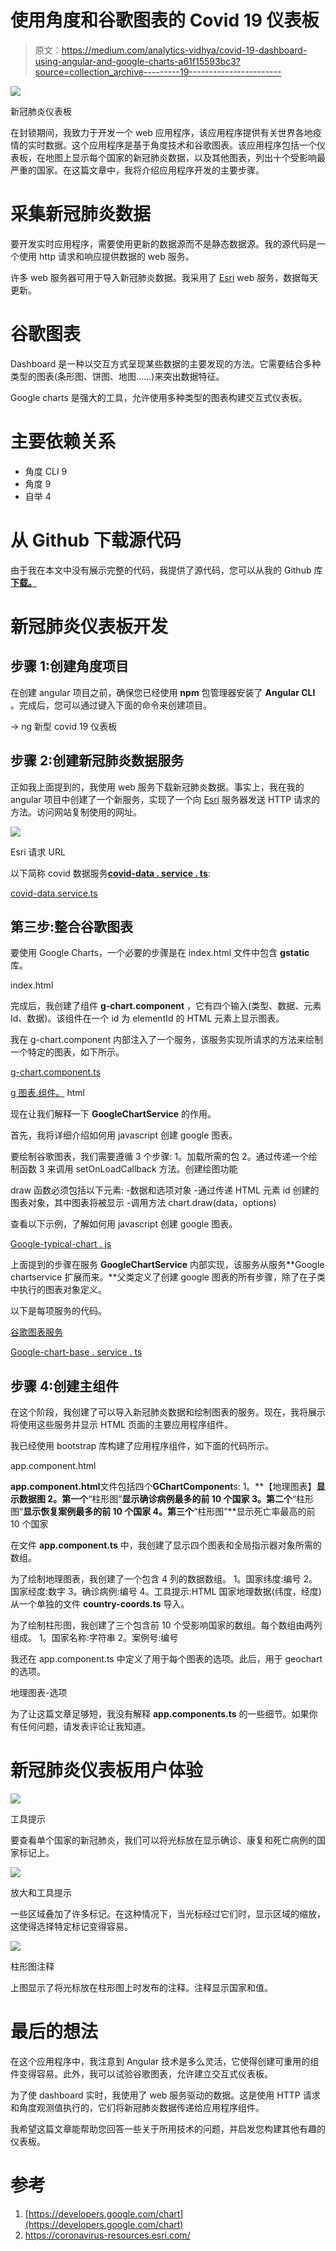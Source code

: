 # 使用角度和谷歌图表的 Covid 19 仪表板

> 原文：<https://medium.com/analytics-vidhya/covid-19-dashboard-using-angular-and-google-charts-a61f15593bc3?source=collection_archive---------19----------------------->

![](img/01dade65fffef847e4c1a5f07dfab61f.png)

新冠肺炎仪表板

在封锁期间，我致力于开发一个 web 应用程序，该应用程序提供有关世界各地疫情的实时数据。这个应用程序是基于角度技术和谷歌图表。该应用程序包括一个仪表板，在地图上显示每个国家的新冠肺炎数据，以及其他图表，列出十个受影响最严重的国家。在这篇文章中，我将介绍应用程序开发的主要步骤。

# **采集新冠肺炎数据**

要开发实时应用程序，需要使用更新的数据源而不是静态数据源。我的源代码是一个使用 http 请求和响应提供数据的 web 服务。

许多 web 服务器可用于导入新冠肺炎数据。我采用了 [Esri](https://coronavirus-resources.esri.com/datasets/bbb2e4f589ba40d692fab712ae37b9ac_1/geoservice?geometry=34.182%2C-38.069%2C-16.794%2C63.033&orderBy=Country_Region&selectedAttribute=Confirmed&where=Last_Update%20%3E%3D%20TIMESTAMP%20%272020-02-23%2000%3A00%3A00%27%20AND%20Last_Update%20%3C%3D%20TIMESTAMP%20%272020-04-25%2023%3A59%3A59%27) web 服务，数据每天更新。

# **谷歌图表**

Dashboard 是一种以交互方式呈现某些数据的主要发现的方法。它需要结合多种类型的图表(条形图、饼图、地图……)来突出数据特征。

Google charts 是强大的工具，允许使用多种类型的图表构建交互式仪表板。

# 主要依赖关系

*   角度 CLI 9
*   角度 9
*   自举 4

# **从 Github 下载源代码**

由于我在本文中没有展示完整的代码，我提供了源代码，您可以从我的 Github 库 [**下载。**](https://github.com/khaled-kch/coviddashboard)

# **新冠肺炎仪表板开发**

## 步骤 1:创建角度项目

在创建 angular 项目之前，确保您已经使用 **npm** 包管理器安装了 **Angular CLI** 。完成后，您可以通过键入下面的命令来创建项目。

→ ng 新型 covid 19 仪表板

## 步骤 2:创建新冠肺炎数据服务

正如我上面提到的，我使用 web 服务下载新冠肺炎数据。事实上，我在我的 angular 项目中创建了一个新服务，实现了一个向 [Esri](https://coronavirus-resources.esri.com/datasets/bbb2e4f589ba40d692fab712ae37b9ac_1/geoservice?geometry=34.182%2C-38.069%2C-16.794%2C63.033&orderBy=Country_Region&selectedAttribute=Confirmed&where=Last_Update%20%3E%3D%20TIMESTAMP%20%272020-02-23%2000%3A00%3A00%27%20AND%20Last_Update%20%3C%3D%20TIMESTAMP%20%272020-04-25%2023%3A59%3A59%27) 服务器发送 HTTP 请求的方法。访问网站复制使用的网址。

![](img/d45897abcb8f8deda22cfbd8d1f9f694.png)

Esri 请求 URL

以下简称 covid 数据服务[**covid-data . service . ts**](https://gist.github.com/khaled-kch/7886b36ad6c1f3bb413cfb6d6bef473b):

[covid-data.service.ts](https://gist.github.com/khaled-kch/7886b36ad6c1f3bb413cfb6d6bef473b)

## 第三步:整合谷歌图表

要使用 Google Charts，一个必要的步骤是在 index.html 文件中包含 **gstatic** 库。
<script type = " text/JavaScript " src = " https://www . gstatic . com/charts/loader . js "></script>

index.html

完成后，我创建了组件 **g-chart.component** ，它有四个输入(类型、数据、元素 Id、数据)。该组件在一个 id 为 elementId 的 HTML 元素上显示图表。

我在 g-chart.component 内部注入了一个服务，该服务实现所请求的方法来绘制一个特定的图表，如下所示。

[g-chart.component.ts](https://gist.github.com/khaled-kch/d5dc4ef8c7a6c25d24e3a7fd45738c80)

[g 图表.组件。](https://gist.github.com/khaled-kch/d5dc4ef8c7a6c25d24e3a7fd45738c80) html

现在让我们解释一下 **GoogleChartService** 的作用。

首先，我将详细介绍如何用 javascript 创建 google 图表。

要绘制谷歌图表，我们需要遵循 3 个步骤:
1。加载所需的包
2。通过传递一个绘制函数
3 来调用 setOnLoadCallback 方法。创建绘图功能

draw 函数必须包括以下元素:
-数据和选项对象
-通过传递 HTML 元素 id 创建的图表对象，其中图表将被显示
-调用方法 chart.draw(data，options)

查看以下示例，了解如何用 javascript 创建 google 图表。

[Google-typical-chart . js](https://gist.github.com/khaled-kch/15dfac2ffd877c9f92da1359ed251047)

上面提到的步骤在服务 **GoogleChartService** 内部实现，该服务从服务**Google chartservice 扩展而来。**父类定义了创建 google 图表的所有步骤，除了在子类中执行的图表对象定义。

以下是每项服务的代码。

[谷歌图表服务](https://gist.github.com/khaled-kch/f6aeb918f7b43c27f318398ce268320b#file-google-chart-service-ts)

[Google-chart-base . service . ts](https://gist.github.com/khaled-kch/eba363c27502164f6cc0b1d242107ad7)

## 步骤 4:创建主组件

在这个阶段，我创建了可以导入新冠肺炎数据和绘制图表的服务。现在，我将展示将使用这些服务并显示 HTML 页面的主要应用程序组件。

我已经使用 bootstrap 库构建了应用程序组件，如下面的代码所示。

app.component.html

**app.component.html**文件包括四个**GChartComponent**s:
1。**【地理图表】**显示数据图
2。第一个**“柱形图”**显示确诊病例最多的前 10 个国家
3。第二个**“柱形图”**显示恢复案例最多的前 10 个国家
4。第三个**“柱形图”**显示死亡率最高的前 10 个国家

在文件 **app.component.ts** 中，我创建了显示四个图表和全局指示器对象所需的数组。

为了绘制地理图表，我创建了一个包含 4 列的数据数组。
1。国家纬度:编号
2。国家经度:数字
3。确诊病例:编号
4。工具提示:HTML
国家地理数据(纬度，经度)从一个单独的文件 **country-coords.ts** 导入。

为了绘制柱形图，我创建了三个包含前 10 个受影响国家的数组。每个数组由两列组成。
1。国家名称:字符串
2。案例号:编号

我还在 app.component.ts 中定义了用于每个图表的选项。此后，用于 geochart 的选项。

地理图表-选项

为了让这篇文章足够短，我没有解释 **app.components.ts** 的一些细节。如果你有任何问题，请发表评论让我知道。

# 新冠肺炎仪表板用户体验

![](img/cb1be3c7fb672ce13380ee7b9a61b166.png)

工具提示

要查看单个国家的新冠肺炎，我们可以将光标放在显示确诊、康复和死亡病例的国家标记上。

![](img/a29587dbc5d602b400e7ad79188dff3e.png)

放大和工具提示

一些区域叠加了许多标记。在这种情况下，当光标经过它们时，显示区域的缩放，这使得选择特定标记变得容易。

![](img/0b425dd0f7dddcac9ca768500f01ba48.png)

柱形图注释

上图显示了将光标放在柱形图上时发布的注释。注释显示国家和值。

# 最后的想法

在这个应用程序中，我注意到 Angular 技术是多么灵活，它使得创建可重用的组件变得容易。此外，我可以试验谷歌图表，允许建立交互式仪表板。

为了使 dashboard 实时，我使用了 web 服务驱动的数据。这是使用 HTTP 请求和角度观测值执行的，它们将新冠肺炎数据传递给应用程序组件。

我希望这篇文章能帮助您回答一些关于所用技术的问题，并启发您构建其他有趣的仪表板。

# 参考

1.  [https://developers.google.com/chart](https://developers.google.com/chart)
2.  https://coronavirus-resources.esri.com/